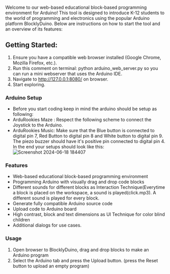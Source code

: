 Welcome to our web-based educational block-based programming environment for Arduino! This tool is designed to introduce K-12 students to the world of programming and electronics using the popular Arduino platform BlocklyDuino. Below are instructions on how to start the tool and an overview of its features:

## Getting Started:

1. Ensure you have a compatible web browser installed (Google Chrome, Mozilla Firefox, etc.).
2. Run this comment on terminal: python arduino_web_server.py so you can run a mini webserver that uses the Arduino IDE.
3. Navigate to http://127.0.0.1:8080/ on browser.
4. Start exploring.

### Arduino Setup
* Before you start coding keep in mind the arduino should be setup as following:
*   ArduRookies Maze : Respect the following scheme to connect the Joystick to the Arduino.
*   ArduRookies Music: Make sure that the Blue button is connected to digital pin 7, Red Button to digital pin 8 and White button to digital pin 9. The piezo buzzer should have it's positive pin connected to digital pin 4. In the end your setups should look like this:
![Screenshot 2024-06-18 184407](https://github.com/andreiispir/BlocklyDuino-gh-pages/assets/147340167/ec4f813b-d27c-44ab-bb3e-efd0507aeaf5)


### Features

* Web-based educational block-based programming environment
* Programming Arduino with visually drag and drop code blocks
* Different sounds for different blocks as Interaction Technique(Everytime a block is placed on the workspace, a sound is played(click.mp3). A different sound is played for every block.
* Generate fully compatible Arduino source code
* Upload code to Arduino board 
* High contrast, block and text dimensions as UI Technique for color blind children
* Additional dialogs for use cases.

### Usage
1. Open browser to BlocklyDuino, drag and drop blocks to make an Arduino program
2. Select the Arduino tab and press the Upload button. (press the Reset button to upload an empty program)
